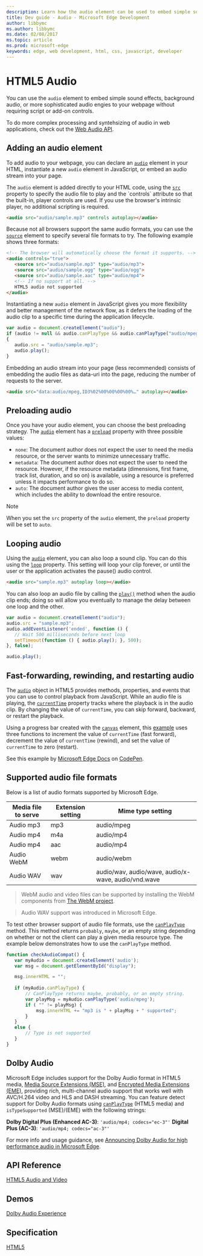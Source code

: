 ---description: Learn how the audio element can be used to embed simple sound effects, background audio, or more sophisticated audio engines to your webpage.
title: Dev guide - Audio - Microsoft Edge Development
author: libbymc
ms.author: libbymc
ms.date: 02/08/2017
ms.topic: article
ms.prod: microsoft-edge
keywords: edge, web development, html, css, javascript, developer
---# HTML5 AudioYou can use the `audio` element to embed simple sound effects, background audio, or more sophisticated audio engies to your webpage without requiring script or add-on controls.To do more complex processing and syntehsizing of audio in web applications, check out the [Web Audio API](./../multimedia/web-Audio.md). ## Adding an audio elementTo add audio to your webpage, you can declare an [`audio`](https://msdn.microsoft.com/library/hh772923(v=vs.85).aspx) element in your HTML, instantiate a new `audio` element in JavaScript, or embed an audio stream into your page. The `audio` element is added directly to your HTML code, using the [`src`](https://msdn.microsoft.com/library/ff974762(v=vs.85).aspx) property to specify the audio file to play and the `controls` attribute so that the built-in, player controls are used. If you use the browser's intrinsic player, no additional scripting is required.``` html<audio src="audio/sample.mp3" controls autoplay></audio>```Because not all browsers support the same audio formats, you can use the [`source`](https://msdn.microsoft.com/library/ff975070(v=vs.85).aspx) element to specify several file formats to try. The following example shows three formats:``` html<!-- The browser will automatically choose the format it supports. --><audio controls="true">   <source src="audio/sample.mp3" type="audio/mp3">    <source src="audio/sample.ogg" type="audio/ogg">    <source src="audio/sample.aac" type="audio/mp4">    <!-- If no support at all. -->   HTML5 audio not supported </audio>```Instantiating a new `audio` element in JavaScript gives you more flexibility and better management of the network flow, as it defers the loading of the audio clip to a specific time during the application lifecycle.``` jsvar audio = document.createElement("audio");if (audio != null && audio.canPlayType && audio.canPlayType("audio/mpeg")){   audio.src = "audio/sample.mp3";   audio.play();}```Embedding an audio stream into your page (less recommended) consists of embedding the audio files as data-uri into the page, reducing the number of requests to the server. ``` html<audio src="data:audio/mpeg,ID3%02%00%00%00%00%…" autoplay></audio>```## Preloading audioOnce you have your audio element, you can choose the best preloading strategy. The [`audio`](https://msdn.microsoft.com/library/hh772923(v=vs.85).aspx) element has a [`preload`](https://msdn.microsoft.com/library/ff974759(v=vs.85).aspx) property with three possible values:* `none`: The document author does not expect the user to need the media resource, or the server wants to minimize unnecessary traffic.* `metadata`: The document author does not expect the user to need the resource. However, if the resource metadata (dimensions, first frame, track list, duration, and so on) is available, using a resource is preferred unless it impacts performance to do so.* `auto`: The document author gives the user access to media content, which includes the ability to download the entire resource.> [!NOTE]> When you set the `src` property of the `audio` element, the `preload` property will be set to `auto`.## Looping audioUsing the [`audio`](https://msdn.microsoft.com/library/hh772923(v=vs.85).aspx) element, you can also loop a sound clip. You can do this using the [`loop`](https://msdn.microsoft.com/library/ff974753(v=vs.85).aspx) property. This setting will loop your clip forever, or until the user or the application activates the pause() audio control.``` html <audio src="sample.mp3" autoplay loop></audio>```You can also loop an audio file by calling the [`play()`](https://msdn.microsoft.com/library/ff975194(v=vs.85).aspx) method when the audio clip ends; doing so will allow you eventually to manage the delay between one loop and the other.``` jsvar audio = document.createElement("audio");audio.src = "sample.mp3";audio.addEventListener('ended', function () {   // Wait 500 milliseconds before next loop   setTimeout(function () { audio.play(); }, 500);}, false);audio.play(); ```## Fast-forwarding, rewinding, and restarting audioThe [`audio`](https://msdn.microsoft.com/library/hh772923(v=vs.85).aspx) object in HTML5 provides methods, properties, and events that you can use to control playback from JavaScript. While an audio file is playing, the [`currentTime`](https://msdn.microsoft.com/library/ff974748(v=vs.85).aspx) property tracks where the playback is in the audio clip. By changing the value of `currentTime`, you can skip forward, backward, or restart the playback. Using a progress bar created with the [`canvas`](https://msdn.microsoft.com/library/ff975062(v=vs.85).aspx) element, this [example](https://codepen.io/MicrosoftEdgeDocumentation/pen/wGGGRp) uses three functions to increment the value of `currentTime` (fast forward), decrement the value of `currentTime` (rewind), and set the value of `currentTime` to zero (restart). <div class="codepen-wrap"><p data-height="300" data-theme-id="23761" data-slug-hash="wGGGRp" data-default-tab="result" data-user="MicrosoftEdgeDocumentation" data-embed-version="2" data-editable="true" class="codepen">See this example by <a href="https://codepen.io/MicrosoftEdgeDocumentation">Microsoft Edge Docs</a> on <a href="https://codepen.io/MicrosoftEdgeDocumentation/pen/wGGGRp">CodePen</a>.</p></div><script async src="//assets.codepen.io/assets/embed/ei.js"></script>## Supported audio file formats Below is a list of audio formats supported by Microsoft Edge.| Media file to serve  | Extension setting | Mime type setting || -------------------- | ----------------- | --------------- | Audio mp3 | mp3 | audio/mpeg Audio mp4 | m4a | audio/mp4 Audio mp4 | aac | audio/mp4Audio WebM | webm | audio/webm Audio WAV | wav | audio/wav, audio/wave, audio/x-wave, audio/vnd.wave > WebM audio and video files can be supported by installing the WebM components from [The WebM project](http://go.microsoft.com/fwlink/p/?LinkID=218894). > Audio WAV support was introduced in Microsoft Edge.To test other browser support of audio file formats, use the [`canPlayType`](https://msdn.microsoft.com/library/ff975191(v=vs.85).aspx) method. This method returns `probably`, `maybe`, or an empty string depending on whether or not the client can play a given media resource type. The example below demonstrates how to use the `canPlayType` method.``` jsfunction checkAudioCompat() {   var myAudio = document.createElement('audio');   var msg = document.getElementById("display");   msg.innerHTML = "";      if (myAudio.canPlayType) {       // CanPlayType returns maybe, probably, or an empty string.       var playMsg = myAudio.canPlayType('audio/mpeg');       if ( "" != playMsg) {           msg.innerHTML += "mp3 is " + playMsg + " supported";       }   }   else {       // Type is not supported                  }}```## Dolby AudioMicrosoft Edge includes support for the Dolby Audio format in HTML5 media, [Media Source Extensions (MSE)](../multimedia/media-source-extensions.md), and [Encrypted Media Extensions (EME)](../multimedia/encrypted-media-extensions.md), providing rich, multi-channel audio support that works well with AVC/H.264 video and HLS and DASH streaming. You can feature detect support for Dolby Audio formats using [`canPlayType`](https://msdn.microsoft.com/en-us/library/ff975191(v=vs.85).aspx) (HTML5 media) and `isTypeSupported` (MSE)/(EME) with the following strings:**Dolby Digital Plus (Enhanced AC-3)**: `'audio/mp4; codecs="ec-3"'`**Digital Plus (AC-3)**: `'audio/mp4; codecs="ac-3"'` For more info and usage guidance, see [Announcing Dolby Audio for high performance audio in Microsoft Edge](http://go.microsoft.com/fwlink/p/?LinkID=615479).## API Reference[HTML5 Audio and Video](https://msdn.microsoft.com/library/hh772500(v=vs.85).aspx)## Demos[Dolby Audio Experience](https://developer.microsoft.com/en-us/microsoft-edge/testdrive/demos/dolbyaudioexperience/)## Specification[HTML5](https://www.w3.org/TR/html5/)